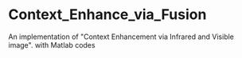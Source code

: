 # Context_Enhance_via_Fusion
An implementation of "Context Enhancement via Infrared and Visible image". with Matlab codes

